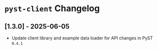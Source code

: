 # `pyst-client` Changelog

## [1.3.0] - 2025-06-05

* Update client library and example data loader for API changes in PyST `0.4.1`
